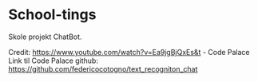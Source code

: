 # School-tings

Skole projekt ChatBot.


Credit: https://www.youtube.com/watch?v=Ea9jgBjQxEs&t - Code Palace
Link til Code Palace github: https://github.com/federicocotogno/text_recogniton_chat
